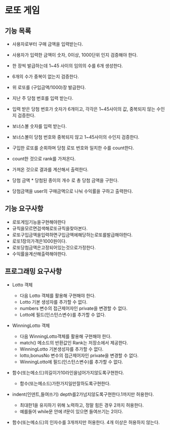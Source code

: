 # 로또 게임


## 기능 목록 
- 사용자로부터 구매 금액을 입력받는다.
- 사용자가 입력한 금액이 숫자, 0이상, 1000단위 인지 검증해야 한다.

- 한 장씩 발급하는데 1~45 사이의 임의의 수를 6개 생성한다.
- 6개의 수가 중복이 없는지 검증한다.
- 위 로또를 (구입금액/1000)장 발급한다.

- 지난 주 당첨 번호를 입력 받는다.
- 입력 받은 당첨 번호가 숫자가 6개이고, 각각은 1~45사이의 값, 
중복되지 않는 수인지 검증한다.

- 보너스볼 숫자를 입력 받는다.
- 보너스볼이 당첨 번호와 중복되지 않고 1~45사이의 수인지 검증한다.

- 구입한 로또를 순회하며 당첨 로또 번호와 일치한 수를 count한다.
- count한 것으로 rank를 가져온다.
- 가져온 것으로 결과를 계산해서 출력한다.

- 당첨 금액 * 당첨된 종이의 개수 로 총 당첨 금액을 구한다.
- 당첨금액을 user의 구매금액으로 나눠 수익률을 구하고 출력한다.

## 기능 요구사항
* 로또게임기능을구현해야한다
* 규칙을모르면검색해로또규칙을찾아본다. 
* 로또구입금액을입력하면구입금액에해당하는로또를발급해야한다. 
* 로또1장의가격은1000원이다. 
* 로또당첨금액은고정되어있는것으로가정한다. 
* 수익률을계산해출력해야한다. 

## 프로그래밍 요구사항
+ Lotto 객체
    * 다음 Lotto 객체를 활용해 구현해야 한다.
    * Lotto 기본 생성자를 추가할 수 없다.
    * numbers 변수의 접근제어자인 private을 변경할 수 없다. 
    * Lotto에 필드(인스턴스변수)를 추가할 수 없다.

+ WinningLotto 객체
    * 다음 WinningLotto객체를 활용해 구현해야 한다. 
    * match() 메소드의 반환값인 Rank는 저장소에서 제공한다. 
    * WinningLotto 기본생성자를 추가할 수 없다. 
    * lotto,bonusNo 변수의 접근제어자인 private을 변경할 수 없다. 
    * WinningLotto에 필드(인스턴스변수)를 추가할 수 없다.
    
+ 함수(또는메소드)의길이가10라인을넘어가지않도록구현한다. 
    * 함수(또는메소드)가한가지일만잘하도록구현한다. 
+ indent(인덴트,들여쓰기) depth를2가넘지않도록구현한다.1까지만 허용한다. 
    * 최대한1을 유지하기 위해 노력하고, 정말 힘든 경우 2까지 허용한다. 
    * 예를들어 while문 안에 if문이 있으면 들여쓰기는 2이다.
+ 함수(또는메소드)의 인자수를 3개까지만 허용한다. 4개 이상은 허용하지 않는다.